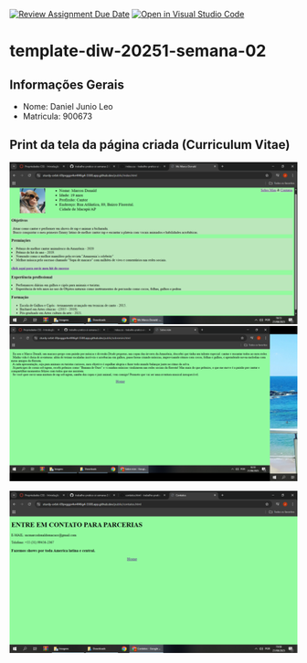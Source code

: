 [![Review Assignment Due Date](https://classroom.github.com/assets/deadline-readme-button-22041afd0340ce965d47ae6ef1cefeee28c7c493a6346c4f15d667ab976d596c.svg)](https://classroom.github.com/a/6b4UVvYL)
[![Open in Visual Studio Code](https://classroom.github.com/assets/open-in-vscode-2e0aaae1b6195c2367325f4f02e2d04e9abb55f0b24a779b69b11b9e10269abc.svg)](https://classroom.github.com/online_ide?assignment_repo_id=20096361&assignment_repo_type=AssignmentRepo)
# template-diw-20251-semana-02

## Informações Gerais
- Nome: Daniel Junio Leo
- Matricula: 900673

## Print da tela da página criada (Curriculum Vitae)

![Print Página Web](public/imagens/print_pagina_web.PNG)
![Sobre Mim](public/imagens/print_sobre_mim.PNG)

![Contatos](public/imagens/print_contatos.PNG)